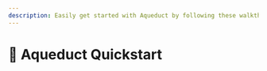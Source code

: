 ```yaml
---
description: Easily get started with Aqueduct by following these walkthroughs
---
```


# 📜 Aqueduct Quickstart

